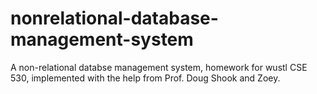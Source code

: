 # nonrelational-database-management-system

A non-relational databse management system, homework for wustl CSE 530, implemented with the help from Prof. Doug Shook and Zoey.
